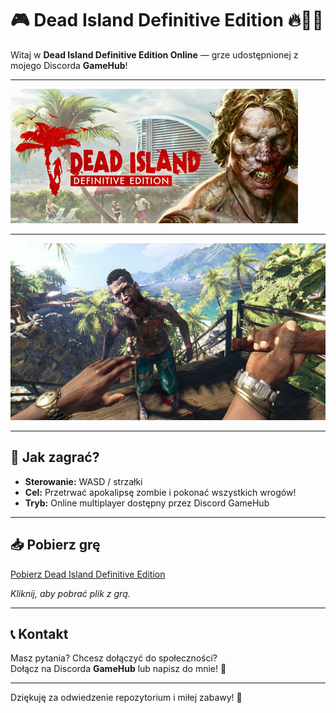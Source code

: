 # 🎮 Dead Island Definitive Edition 🔥🧟‍♂️

Witaj w **Dead Island Definitive Edition Online** — grze udostępnionej z mojego Discorda **GameHub**!

---

![Zrzut ekranu z gry](header.jpg)

---

![Zrzut ekranu z gry](ss_1a622119a9bb12f548bea18acdf76849f30e0697.600x338.jpg)

---

## 🎯 Jak zagrać?

- **Sterowanie:** WASD / strzałki  
- **Cel:** Przetrwać apokalipsę zombie i pokonać wszystkich wrogów!  
- **Tryb:** Online multiplayer dostępny przez Discord GameHub

---

## 📥 Pobierz grę

[Pobierz Dead Island Definitive Edition](./moja-gra.zip)  

*Kliknij, aby pobrać plik z grą.*

---

## 📞 Kontakt

Masz pytania? Chcesz dołączyć do społeczności?  
Dołącz na Discorda **GameHub** lub napisz do mnie! 💬

---

Dziękuję za odwiedzenie repozytorium i miłej zabawy! 🎉
